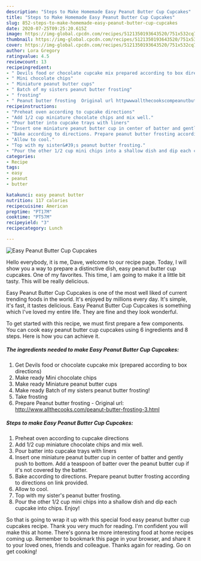 ```yaml
---
description: "Steps to Make Homemade Easy Peanut Butter Cup Cupcakes"
title: "Steps to Make Homemade Easy Peanut Butter Cup Cupcakes"
slug: 852-steps-to-make-homemade-easy-peanut-butter-cup-cupcakes
date: 2020-07-25T09:25:20.615Z
image: https://img-global.cpcdn.com/recipes/5121350193643520/751x532cq70/easy-peanut-butter-cup-cupcakes-recipe-main-photo.jpg
thumbnail: https://img-global.cpcdn.com/recipes/5121350193643520/751x532cq70/easy-peanut-butter-cup-cupcakes-recipe-main-photo.jpg
cover: https://img-global.cpcdn.com/recipes/5121350193643520/751x532cq70/easy-peanut-butter-cup-cupcakes-recipe-main-photo.jpg
author: Lora Gregory
ratingvalue: 4.5
reviewcount: 13
recipeingredient:
- " Devils food or chocolate cupcake mix prepared according to box directions"
- " Mini chocolate chips"
- " Miniature peanut butter cups"
- " Batch of my sisters peanut butter frosting"
- " frosting"
- " Peanut butter frosting  Original url httpwwwallthecookscompeanutbutterfrosting3html"
recipeinstructions:
- "Preheat oven according to cupcake directions"
- "Add 1/2 cup miniature chocolate chips and mix well."
- "Pour batter into cupcake trays with liners"
- "Insert one miniature peanut butter cup in center of batter and gently push to bottom. Add a teaspoon of batter over the peanut butter cup if it&#39;s not covered by the batter."
- "Bake according to directions. Prepare peanut butter frosting according to directions on link provided."
- "Allow to cool."
- "Top with my sister&#39;s peanut butter frosting."
- "Pour the other 1/2 cup mini chips into a shallow dish and dip each cupcake into chips. Enjoy!"
categories:
- Recipe
tags:
- easy
- peanut
- butter

katakunci: easy peanut butter 
nutrition: 117 calories
recipecuisine: American
preptime: "PT17M"
cooktime: "PT57M"
recipeyield: "3"
recipecategory: Lunch

---
```



![Easy Peanut Butter Cup Cupcakes](https://img-global.cpcdn.com/recipes/5121350193643520/751x532cq70/easy-peanut-butter-cup-cupcakes-recipe-main-photo.jpg)

Hello everybody, it is me, Dave, welcome to our recipe page. Today, I will show you a way to prepare a distinctive dish, easy peanut butter cup cupcakes. One of my favorites. This time, I am going to make it a little bit tasty. This will be really delicious.

Easy Peanut Butter Cup Cupcakes is one of the most well liked of current trending foods in the world. It's enjoyed by millions every day. It's simple, it's fast, it tastes delicious. Easy Peanut Butter Cup Cupcakes is something which I've loved my entire life. They are fine and they look wonderful.




To get started with this recipe, we must first prepare a few components. You can cook easy peanut butter cup cupcakes using 6 ingredients and 8 steps. Here is how you can achieve it.

<!--inarticleads1-->

##### The ingredients needed to make Easy Peanut Butter Cup Cupcakes:

1. Get  Devils food or chocolate cupcake mix (prepared according to box directions)
1. Make ready  Mini chocolate chips
1. Make ready  Miniature peanut butter cups
1. Make ready  Batch of my sisters peanut butter frosting!
1. Take  frosting
1. Prepare  Peanut butter frosting - Original url: http://www.allthecooks.com/peanut-butter-frosting-3.html




<!--inarticleads2-->

##### Steps to make Easy Peanut Butter Cup Cupcakes:

1. Preheat oven according to cupcake directions
1. Add 1/2 cup miniature chocolate chips and mix well.
1. Pour batter into cupcake trays with liners
1. Insert one miniature peanut butter cup in center of batter and gently push to bottom. Add a teaspoon of batter over the peanut butter cup if it&#39;s not covered by the batter.
1. Bake according to directions. Prepare peanut butter frosting according to directions on link provided.
1. Allow to cool.
1. Top with my sister&#39;s peanut butter frosting.
1. Pour the other 1/2 cup mini chips into a shallow dish and dip each cupcake into chips. Enjoy!




So that is going to wrap it up with this special food easy peanut butter cup cupcakes recipe. Thank you very much for reading. I'm confident you will make this at home. There's gonna be more interesting food at home recipes coming up. Remember to bookmark this page in your browser, and share it to your loved ones, friends and colleague. Thanks again for reading. Go on get cooking!
